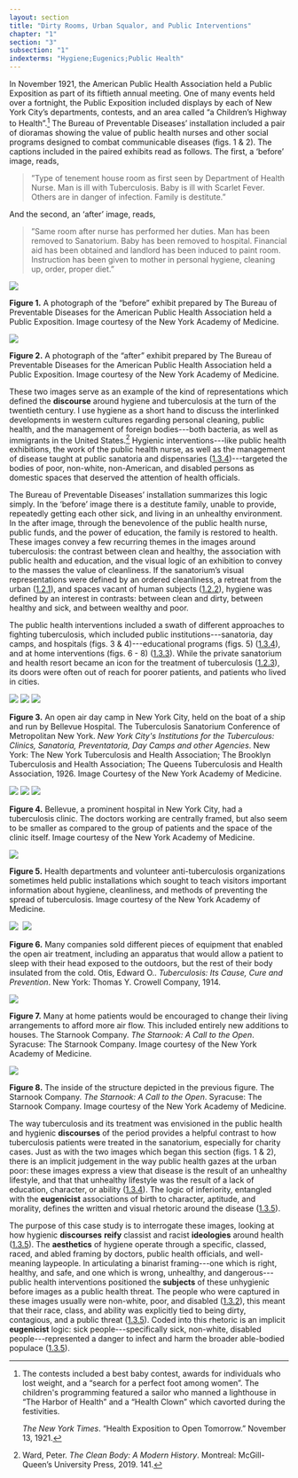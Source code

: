 ```yaml
---
layout: section
title: "Dirty Rooms, Urban Squalor, and Public Interventions"
chapter: "1"
section: "3"
subsection: "1"
indexterms: "Hygiene;Eugenics;Public Health"
---
```


In November 1921, the American Public Health Association held a Public Exposition as part of its fiftieth annual meeting. One of many events held over a fortnight, the Public Exposition included displays by each of New York City’s departments, contests, and an area called “a Children’s Highway to Health”.[^fn1] The Bureau of Preventable Diseases’ installation included a pair of dioramas showing the value of public health nurses and other social programs designed to combat communicable diseases (figs. 1 & 2). The captions included in the paired exhibits read as follows. The first, a ‘before’ image, reads,

>”Type of tenement house room as first seen by Department of Health Nurse. Man is ill with Tuberculosis. Baby is ill with Scarlet Fever. Others are in danger of infection. Family is destitute.”

And the second, an ‘after’ image, reads,

>”Same room after nurse has performed her duties. Man has been removed to Sanatorium. Baby has been removed to hospital. Financial aid has been obtained and landlord has been induced to paint room. Instruction has been given to mother in personal hygiene, cleaning up, order, proper diet.”

<img id="FirstHealthExposition_1921_0002" src="{{ site.baseurl }}/assets/img/FirstHealthExposition_1921_0002.jpg">

**Figure 1.** A photograph of the “before” exhibit prepared by The Bureau of Preventable Diseases for the American Public Health Association held a Public Exposition. Image courtesy of the New York Academy of Medicine.

<img id="FirstHealthExposition_1921_0001" src="{{ site.baseurl }}/assets/img/FirstHealthExposition_1921_0001.jpg">

**Figure 2.** A photograph of the “after” exhibit prepared by The Bureau of Preventable Diseases for the American Public Health Association held a Public Exposition. Image courtesy of the New York Academy of Medicine.

These two images serve as an example of the kind of representations which defined the <span data-tooltip aria-haspopup="true" class="has-tip" data-disable-hover="false" tabindex="1" title="Discourse refers to a scholarly conversation which occurs in a field of knowledge production. I use it in a Foucauldian sense, to convey the agreed upon modes and objects of discussion which are taken for granted in a community or scholarly field."><b>discourse</b></span> around hygiene and tuberculosis at the turn of the twentieth century. I use hygiene as a short hand to discuss the interlinked developments in western cultures regarding personal cleaning, public health, and the management of foreign bodies---both bacteria, as well as immigrants in the United States.[^fn2] Hygienic interventions---like public health exhibitions, the work of the public health nurse, as well as the management of disease taught at public sanatoria and dispensaries (<a href="{{ site.baseurl }}/dissertation/1_3_4}}">1.3.4</a>)---targeted the bodies of poor, non-white, non-American, and disabled persons as domestic spaces that deserved the attention of health officials. 

The Bureau of Preventable Diseases’ installation summarizes this logic simply. In the ‘before’ image there is a destitute family, unable to provide, repeatedly getting each other sick, and living in an unhealthy environment. In the after image, through the benevolence of the public health nurse, public funds, and the power of education, the family is restored to health. These images convey a few recurring themes in the images around tuberculosis: the contrast between clean and healthy, the association with public health and education, and the visual logic of an exhibition to convey to the masses the value of cleanliness. If the sanatorium’s visual representations were defined by an ordered cleanliness, a retreat from the urban (<a href="{{ site.baseurl }}/dissertation/1_2_1}}">1.2.1</a>), and spaces vacant of human subjects (<a href="{{ site.baseurl }}/dissertation/1_2_2}}">1.2.2</a>), hygiene was defined by an interest in contrasts: between clean and dirty, between healthy and sick, and between wealthy and poor.

The public health interventions included a swath of different approaches to fighting tuberculosis, which included public institutions---sanatoria, day camps, and hospitals (figs. 3 & 4)---educational programs (figs. 5) (<a href="{{ site.baseurl }}/dissertation/1_3_4}}">1.3.4</a>), and at home interventions (figs. 6 - 8) (<a href="{{ site.baseurl }}/dissertation/1_3_3}}">1.3.3</a>). While the private sanatorium and health resort became an icon for the treatment of tuberculosis (<a href="{{ site.baseurl }}/dissertation/1_2_3}}">1.2.3</a>), its doors were often out of reach for poorer patients, and patients who lived in cities. 

<img id="TubSanConf_1926_0002" class="opaque" src="{{ site.baseurl }}/assets/img/TubSanConf_1926_0002_full.jpg">

<img id="TubSanConf_1926_0002" class="transparent" src="{{ site.baseurl }}/assets/img/TubSanConf_1926_0002.jpg">

<img id="TubSanConf_1926_0002" class="partially-opaque" src="{{ site.baseurl }}/assets/img/TubSanConf_1926_0002_partial.jpg">

**Figure 3.** An open air day camp in New York City, held on the boat of a ship and run by Bellevue Hospital. The Tuberculosis Sanatorium Conference of Metropolitan New York. *New York City's Institutions for the Tuberculous: Clinics, Sanatoria, Preventatoria, Day Camps and other Agencies*. New York: The New York Tuberculosis and Health Association; The Brooklyn Tuberculosis and Health Association; The Queens Tuberculosis and Health Association, 1926. Image Courtesy of the New York Academy of Medicine.

<div class="card float-right half-width-image"><img id="TubSanConf_1926_0001" class="opaque" src="{{ site.baseurl }}/assets/img/TubSanConf_1926_0001_full.jpg">

<img id="TubSanConf_1926_0001" class="transparent" src="{{ site.baseurl }}/assets/img/TubSanConf_1926_0001.jpg">

<img id="TubSanConf_1926_0001" class="partially-opaque" src="{{ site.baseurl }}/assets/img/TubSanConf_1926_0001_partial.jpg">

**Figure 4.** Bellevue, a prominent hospital in New York City, had a tuberculosis clinic. The doctors working are centrally framed, but also seem to be smaller as compared to the group of patients and the space of the clinic itself. Image courtesy of the New York Academy of Medicine.

<img id="PubHealthExhibitions_0001" src="{{ site.baseurl }}/assets/img/PubHealthExhibitions_0001.jpg">

**Figure 5.** Health departments and volunteer anti-tuberculosis organizations sometimes held public installations which sought to teach visitors important information about hygiene, cleanliness, and methods of preventing the spread of tuberculosis. Image courtesy of the New York Academy of Medicine.

<img id="Otis_TuberculosisItsCauseCurea_1914_154" class="opaque" src="{{ site.baseurl }}/assets/img/Otis_TuberculosisItsCauseCurea_1914_154_full.jpg">

<img id="Otis_TuberculosisItsCauseCurea_1914_154=-2Otis_TuberculosisItsCauseCurea_1914_154.jpg">

<img id="Otis_TuberculosisItsCauseCurea_1914_154" class="partially-opaque" src="{{ site.baseurl }}/assets/img/Otis_TuberculosisItsCauseCurea_1914_154_partial.jpg">

**Figure 6.** Many companies sold different pieces of equipment that enabled the open air treatment, including an apparatus that would allow a patient to sleep with their head exposed to the outdoors, but the rest of their body insulated from the cold. Otis, Edward O.. *Tuberculosis: Its Cause, Cure and Prevention*. New York: Thomas Y. Crowell Company, 1914.

<img id="Starnook_0002" src="{{ site.baseurl }}/assets/img/Starnook_0002.jpg">

**Figure 7.** Many at home patients would be encouraged to change their living arrangements to afford more air flow. This included entirely new additions to houses. The Starnook Company. *The Starnook: A Call to the Open*. Syracuse: The Starnook Company. Image courtesy of the New York Academy of Medicine.

<img id="Starnook_0001" src="{{ site.baseurl }}/assets/img/Starnook_0001.jpg">

**Figure 8.** The inside of the structure depicted in the previous figure. The Starnook Company. *The Starnook: A Call to the Open*. Syracuse: The Starnook Company. Image courtesy of the New York Academy of Medicine.

</div>

The way tuberculosis and its treatment was envisioned in the public health and hygienic <span data-tooltip aria-haspopup="true" class="has-tip" data-disable-hover="false" tabindex="1" title="Discourse refers to a scholarly conversation which occurs in a field of knowledge production. I use it in a Foucauldian sense, to convey the agreed upon modes and objects of discussion which are taken for granted in a community or scholarly field."><b>discourses</b></span> of the period provides a helpful contrast to how tuberculosis patients were treated in the sanatorium, especially for charity cases. Just as with the two images which began this section (figs. 1 & 2), there is an implicit judgement in the way public health gazes at the urban poor: these images express a view that disease is the result of an unhealthy lifestyle, and that that unhealthy lifestyle was the result of a lack of education, character, or ability (<a href="{{ site.baseurl }}/dissertation/1_3_4}}">1.3.4</a>). The logic of inferiority, entangled with the <span data-tooltip aria-haspopup="true" class="has-tip" data-disable-hover="false" tabindex="1" title="Eugenics refers to a way of thinking that thinks that human society can bettered by selective reproduction. A deeply racist concept, eugenicists forwarded the procreation of white subjects while sterilizing, denying healthcare to, and outwardly killing populations thought to be of a danger to the social order."><b>eugenicist</b></span> associations of birth to character, aptitude, and morality, defines the written and visual rhetoric around the disease (<a href="{{ site.baseurl }}/dissertation/1_3_5}}">1.3.5</a>).

The purpose of this case study is to interrogate these images, looking at how hygienic <span data-tooltip aria-haspopup="true" class="has-tip" data-disable-hover="false" tabindex="1" title="Discourse refers to a scholarly conversation which occurs in a field of knowledge production. I use it in a Foucauldian sense, to convey the agreed upon modes and objects of discussion which are taken for granted in a community or scholarly field."><b>discourses</b></span> <span data-tooltip aria-haspopup="true" class="has-tip" data-disable-hover="false" tabindex="1" title="I use the term reify to refer to the ways that knowledge systems produce tangible, real world effects."><b>reify</b></span> classist and racist <span data-tooltip aria-haspopup="true" class="has-tip" data-disable-hover="false" tabindex="1" title="Ideology refers to a generally agreed upon understanding of a phenomenon or cultural idea. Ideologies are like the air we breathe, in that they are pervasive and difficult to see without some framework to understand them."><b>ideologies</b></span> around health (<a href="{{ site.baseurl }}/dissertation/1_3_5}}">1.3.5</a>). The <span data-tooltip aria-haspopup="true" class="has-tip" data-disable-hover="false" tabindex="1" title="I use the term 'research subject' to refer to a specific relationship between a researcher and the person or people they research. The 'subject' is a pun on the monarchal subject, someone who has no agency under the spectacular power of the sovereign. In this relationship, the researcher has power over their research subject to define and describe the person within a set knowledge system."><b>aesthetics</b></span> of hygiene operate through a specific, classed, raced, and abled framing by doctors, public health officials, and well-meaning laypeople. In articulating a binarist framing---one which is right, healthy, and safe, and one which is wrong, unhealthy, and dangerous---public health interventions positioned the <span data-tooltip aria-haspopup="true" class="has-tip" data-disable-hover="false" tabindex="1" title="I use the term 'research subject' to refer to a specific relationship between a researcher and the person or people they research. The 'subject' is a pun on the monarchal subject, someone who has no agency under the spectacular power of the sovereign. In this relationship, the researcher has power over their research subject to define and describe the person within a set knowledge system."><b>subjects</b></span> of these unhygienic before images as a public health threat. The people who were captured in these images usually were non-white, poor, and disabled (<a href="{{ site.baseurl }}/dissertation/1_3_2}}">1.3.2</a>), this meant that their race, class, and ability was explicitly tied to being dirty, contagious, and a public threat (<a href="{{ site.baseurl }}/dissertation/1_3_5}}">1.3.5</a>). Coded into this rhetoric is an implicit <span data-tooltip aria-haspopup="true" class="has-tip" data-disable-hover="false" tabindex="1" title="Eugenics refers to a way of thinking that thinks that human society can bettered by selective reproduction. A deeply racist concept, eugenicists forwarded the procreation of white subjects while sterilizing, denying healthcare to, and outwardly killing populations thought to be of a danger to the social order."><b>eugenicist</b></span> logic: sick people---specifically sick, non-white, disabled people---represented a danger to infect and harm the broader able-bodied populace (<a href="{{ site.baseurl }}/dissertation/1_3_5}}">1.3.5</a>).

[^fn1]: The contests included a best baby contest, awards for individuals who lost weight, and a “search for a perfect foot among women”. The children's programming featured a sailor who manned a lighthouse in “The Harbor of Health” and a “Health Clown” which cavorted during the festivities.
	
	*The New York Times*. “Health Exposition to Open Tomorrow.” November 13, 1921.

[^fn2]: Ward, Peter. *The Clean Body: A Modern History*. Montreal: McGill-Queen’s University Press, 2019. 141.